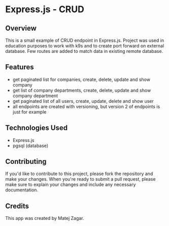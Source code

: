 # Express.js - CRUD

## Overview

This is a small example of CRUD endpoint in Express.js. Project was used in education purposes to work with k9s
and to create port forward on external database. Few routes are added to match data in existing remote database.

## Features

- get paginated list for companies, create, delete, update and show company
- get list of company departments, create, delete, update and show company department
- get paginated list of all users, create, update, delete and show user
- all endpoints are created with versioning, but version 2 of endpoints is just for example

## Technologies Used

- Express.js
- pgsql (database)

## Contributing

If you'd like to contribute to this project, please fork the repository and make your changes. 
When you're ready to submit a pull request, please make sure to explain your changes and include any necessary documentation.

## Credits

This app was created by Matej Zagar.
